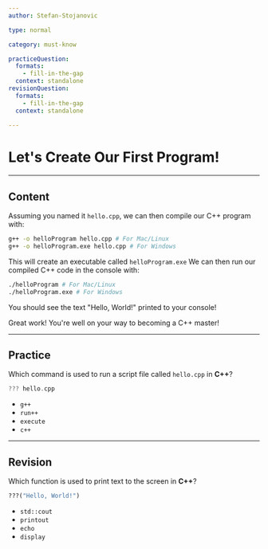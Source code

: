 ```yaml
---
author: Stefan-Stojanovic

type: normal

category: must-know

practiceQuestion:
  formats:
    - fill-in-the-gap
  context: standalone
revisionQuestion:
  formats:
    - fill-in-the-gap
  context: standalone
  
---
```


# Let's Create Our First Program!

---

## Content

Assuming you named it `hello.cpp`, we can then compile our C++ program with:
```bash
g++ -o helloProgram hello.cpp # For Mac/Linux
g++ -o helloProgram.exe hello.cpp # For Windows
```
This will create an executable called `helloProgram.exe`
We can then run our compiled C++ code in the console with:
```bash
./helloProgram # For Mac/Linux
./helloProgram.exe # For Windows
```

You should see the text "Hello, World!" printed to your console!

Great work! You're well on your way to becoming a C++ master!

---
## Practice

Which command is used to run a script file called `hello.cpp` in **C++**?

```cpp
??? hello.cpp
```

- `g++`
- `run++`
- `execute`
- `c++`

---
## Revision

Which function is used to print text to the screen in **C++**?

```r
???("Hello, World!")
```

- `std::cout`
- `printout`
- `echo`
- `display`
